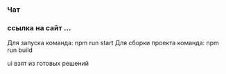 
### Чат

### ссылка на сайт ...


Для запуска команда:  npm run start
Для сборки проекта команда: npm run build

ui взят из готовых решений